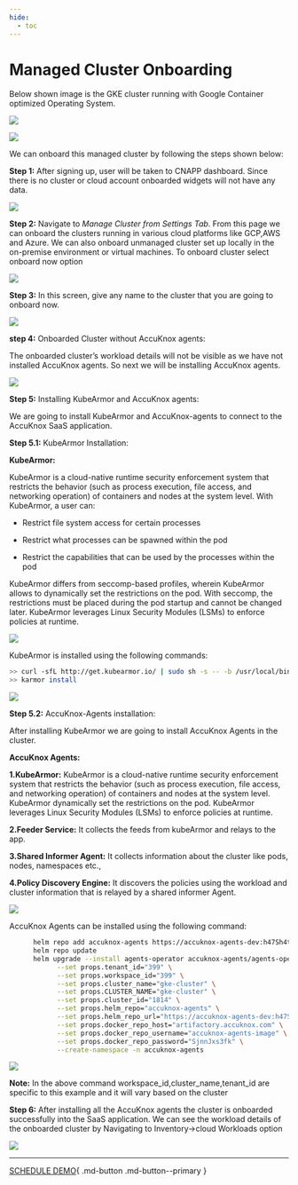 ```yaml
---
hide:
  - toc
---
```


# **Managed Cluster Onboarding**

Below shown image is the GKE cluster running with Google Container optimized Operating System. 

![](images/gke-1.png)



![](images/gke-2.png)


We can onboard this managed cluster by following the steps shown below:

**Step 1:** After signing up, user will be taken to CNAPP dashboard. Since there is no cluster or cloud account onboarded widgets will not have any data. 

![](images/gke-3.png)


**Step 2:** Navigate to *Manage Cluster from Settings Tab*. From this page we can onboard the clusters running in various cloud platforms like GCP,AWS and Azure. We can also onboard unmanaged cluster set up locally in the on-premise environment or virtual machines. To onboard cluster select onboard now option


![](images/gke-4.png)

**Step 3:** In this screen, give any name to the cluster that you are going to onboard now.


![](images/gke-5.png)

**step 4:** Onboarded Cluster without AccuKnox agents:

The onboarded cluster’s workload details will not be visible as we have not installed AccuKnox agents. So next we will be installing AccuKnox agents.


![](images/gke-6.png)

**Step 5:** Installing KubeArmor and AccuKnox agents:

We are going to install KubeArmor and AccuKnox-agents to connect to the AccuKnox SaaS application.

**Step 5.1:** KubeArmor Installation:

**KubeArmor:**

KubeArmor is a cloud-native runtime security enforcement system that restricts the behavior (such as process execution, file access, and networking operation) of containers and nodes at the system level. With KubeArmor, a user can:

+ Restrict file system access for certain processes

+ Restrict what processes can be spawned within the pod

+ Restrict the capabilities that can be used by the processes within the pod

KubeArmor differs from seccomp-based profiles, wherein KubeArmor allows to dynamically set the restrictions on the pod. With seccomp, the restrictions must be placed during the pod startup and cannot be changed later. KubeArmor leverages Linux Security Modules (LSMs) to enforce policies at runtime.


![](images/gke-7.png)

KubeArmor is installed using the following commands:




```sh
>> curl -sfL http://get.kubearmor.io/ | sudo sh -s -- -b /usr/local/bin
>> karmor install
```

![](images/gke-8.png)

**Step 5.2:** AccuKnox-Agents installation:

After installing KubeArmor we are going to install AccuKnox Agents in the cluster.

**AccuKnox Agents:**

**1.KubeArmor:** KubeArmor is a cloud-native runtime security enforcement system that restricts the behavior (such as process execution, file access, and networking operation) of containers and nodes at the system level. KubeArmor dynamically set the restrictions on the pod. KubeArmor leverages Linux Security Modules (LSMs) to enforce policies at runtime.

**2.Feeder Service:** It collects the feeds from kubeArmor and relays to the app.

**3.Shared Informer Agent:** It collects information about the cluster like pods, nodes, namespaces etc.,

**4.Policy Discovery Engine:** It discovers the policies using the workload and cluster information that is relayed by a shared informer Agent.

![](images/gke-11.png)

AccuKnox Agents can be installed using the following command:


```sh
      helm repo add accuknox-agents https://accuknox-agents-dev:h47Sh4taEs@artifactory.accuknox.com/repository/accuknox-agents
      helm repo update
      helm upgrade --install agents-operator accuknox-agents/agents-operator \
            --set props.tenant_id="399" \
            --set props.workspace_id="399" \
            --set props.cluster_name="gke-cluster" \
            --set props.CLUSTER_NAME="gke-cluster" \
            --set props.cluster_id="1814" \
            --set props.helm_repo="accuknox-agents" \
            --set props.helm_repo_url="https://accuknox-agents-dev:h47Sh4taEs@artifactory.accuknox.com/repository/accuknox-agents" \
            --set props.docker_repo_host="artifactory.accuknox.com" \
            --set props.docker_repo_username="accuknox-agents-image" \
            --set props.docker_repo_password="SjnnJxs3fk" \
            --create-namespace -n accuknox-agents 
```


![](images/gke-9.png)

**Note:** In the above command workspace_id,cluster_name,tenant_id are specific to this example and it will vary based on the cluster

**Step 6:** After installing all the AccuKnox agents the cluster is onboarded successfully into the SaaS application. We can see the workload details of the onboarded cluster by Navigating to Inventory->cloud Workloads option

![](images/gke-10.png)


  - - - 
[SCHEDULE DEMO](https://www.accuknox.com/contact-us){ .md-button .md-button--primary }